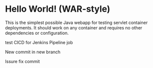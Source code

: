 Hello World! (WAR-style)
===============

This is the simplest possible Java webapp for testing servlet container deployments.  It should work on any container and requires no other dependencies or configuration.

test CICD for Jenkins Pipeline job




New commit in new branch





Issure fix commit
